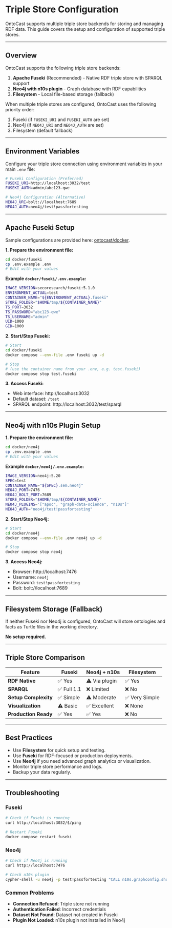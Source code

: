 # Triple Store Configuration

OntoCast supports multiple triple store backends for storing and managing RDF data. This guide covers the setup and configuration of supported triple stores.

---

## Overview

OntoCast supports the following triple store backends:

1. **Apache Fuseki** (Recommended) - Native RDF triple store with SPARQL support
2. **Neo4j with n10s plugin** - Graph database with RDF capabilities
3. **Filesystem** - Local file-based storage (fallback)

When multiple triple stores are configured, OntoCast uses the following priority order:
1. Fuseki (if `FUSEKI_URI` and `FUSEKI_AUTH` are set)
2. Neo4j (if `NEO4J_URI` and `NEO4J_AUTH` are set)
3. Filesystem (default fallback)

---

## Environment Variables

Configure your triple store connection using environment variables in your main `.env` file:

```bash
# Fuseki Configuration (Preferred)
FUSEKI_URI=http://localhost:3032/test
FUSEKI_AUTH=admin/abc123-qwe

# Neo4j Configuration (Alternative)
NEO4J_URI=bolt://localhost:7689
NEO4J_AUTH=neo4j/test!passfortesting
```

---

## Apache Fuseki Setup

Sample configurations are provided here: [ontocast/docker](https://github.com/growgraph/ontocast/tree/main/docker).

**1. Prepare the environment file:**
```bash
cd docker/fuseki
cp .env.example .env
# Edit with your values
```

**Example `docker/fuseki/.env.example`:**
```bash
IMAGE_VERSION=secoresearch/fuseki:5.1.0
ENVIRONMENT_ACTUAL=test
CONTAINER_NAME="${ENVIRONMENT_ACTUAL}.fuseki"
STORE_FOLDER="$HOME/tmp/${CONTAINER_NAME}"
TS_PORT=3032
TS_PASSWORD="abc123-qwe"
TS_USERNAME="admin"
UID=1000
GID=1000
```

**2. Start/Stop Fuseki:**
```bash
# Start
cd docker/fuseki
docker compose --env-file .env fuseki up -d

# Stop
# (use the container name from your .env, e.g. test.fuseki)
docker compose stop test.fuseki
```

**3. Access Fuseki:**
- Web interface: http://localhost:3032
- Default dataset: `/test`
- SPARQL endpoint: http://localhost:3032/test/sparql

---

## Neo4j with n10s Plugin Setup

**1. Prepare the environment file:**
```bash
cd docker/neo4j
cp .env.example .env
# Edit with your values
```

**Example `docker/neo4j/.env.example`:**
```bash
IMAGE_VERSION=neo4j:5.20
SPEC=test
CONTAINER_NAME="${SPEC}.sem.neo4j"
NEO4J_PORT=7476
NEO4J_BOLT_PORT=7689
STORE_FOLDER="$HOME/tmp/${CONTAINER_NAME}"
NEO4J_PLUGINS='["apoc", "graph-data-science", "n10s"]'
NEO4J_AUTH="neo4j/test!passfortesting"
```

**2. Start/Stop Neo4j:**
```bash
# Start
cd docker/neo4j
docker compose --env-file .env neo4j up -d

# Stop
docker compose stop neo4j
```

**3. Access Neo4j:**
- Browser: http://localhost:7476
- Username: `neo4j`
- Password: `test!passfortesting`
- Bolt: bolt://localhost:7689

---

## Filesystem Storage (Fallback)

If neither Fuseki nor Neo4j is configured, OntoCast will store ontologies and facts as Turtle files in the working directory.

**No setup required.**

---

## Triple Store Comparison

| Feature | Fuseki | Neo4j + n10s | Filesystem |
|---------|--------|--------------|------------|
| **RDF Native** | ✅ Yes | ⚠️ Via plugin | ✅ Yes |
| **SPARQL** | ✅ Full 1.1 | ❌ Limited | ❌ No |
| **Setup Complexity** | ✅ Simple | ⚠️ Moderate | ✅ Very Simple |
| **Visualization** | ⚠️ Basic | ✅ Excellent | ❌ None |
| **Production Ready** | ✅ Yes | ✅ Yes | ❌ No |

---

## Best Practices

- Use **Filesystem** for quick setup and testing.
- Use **Fuseki** for RDF-focused or production deployments.
- Use **Neo4j** if you need advanced graph analytics or visualization.
- Monitor triple store performance and logs.
- Backup your data regularly.

---

## Troubleshooting

### Fuseki
```bash
# Check if Fuseki is running
curl http://localhost:3032/$/ping

# Restart Fuseki
docker compose restart fuseki
```

### Neo4j
```bash
# Check if Neo4j is running
curl http://localhost:7476

# Check n10s plugin
cypher-shell -u neo4j -p test!passfortesting "CALL n10s.graphconfig.show()"
```

### Common Problems
- **Connection Refused**: Triple store not running
- **Authentication Failed**: Incorrect credentials
- **Dataset Not Found**: Dataset not created in Fuseki
- **Plugin Not Loaded**: n10s plugin not installed in Neo4j
